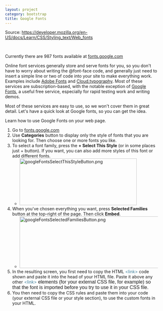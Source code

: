 ```yaml
---
layout: project
category: bootstrap
title: Google Fonts
---
```

<p>Source: <a href="https://developer.mozilla.org/en-US/docs/Learn/CSS/Styling_text/Web_fonts">https://developer.mozilla.org/en-US/docs/Learn/CSS/Styling_text/Web_fonts</a></p>
<p class="intro"> </p>
<p>Currently there are<span> </span><span id="spancount2">987</span><span> </span>fonts available at <a href="http://fonts.google.com">fonts.google.com</a></p>
<p>Online font services generally store and serve fonts for you, so you don't have to worry about writing the<span> </span>@font-face<span> </span>code, and generally just need to insert a simple line or two of code into your site to make everything work. Examples include<span> </span><a class="external" href="https://fonts.adobe.com/">Adobe Fonts</a><span> </span>and<span> </span><a class="external" href="http://www.typography.com/cloud/welcome/">Cloud.typography</a>. Most of these services are subscription-based, with the notable exception of<span> </span><a class="external" href="https://www.google.com/fonts">Google Fonts</a>, a useful free service, especially for rapid testing work and writing demos.</p>
<p>Most of these services are easy to use, so we won't cover them in great detail. Let's have a quick look at Google fonts, so you can get the idea.</p>
<p>Learn how to use Google Fonts on your web page.</p>
<ol>
<li>Go to<span> </span><a href="https://fonts.google.com/">fonts.google.com</a>
</li>
<li>Use <strong>Categories</strong> button to display only the style of fonts that you are looking for. Then choose one or more fonts you like.</li>
<li>To select a font family, press the <strong>+ Select This Style</strong> (or in some places just + button). If you want, you can also add more styles of this font or add different fonts.
<ul>
<li><img src="/wd/materialize/images/googleFontsSelectThisStyleButton.png" alt="googleFontsSelectThisStyleButton.png" width="386" height="154" data-api-endpoint="https://hilliard.instructure.com/api/v1/courses/31582/files/11040481" data-api-returntype="File"></li>
</ul>
</li>
<li>When you've chosen everything you want, press <strong>Selected Families</strong> button at the top-right of the page. Then click <strong>Embed</strong>.
<ul>
<li><img src="/wd/materialize/images/googleFontsSelectedFamiliesButton.png" alt="googleFontsSelectedFamiliesButton.png" width="600" height="170" data-api-endpoint="https://hilliard.instructure.com/api/v1/courses/31582/files/11040476" data-api-returntype="File"></li>
</ul>
</li>
<li>In the resulting screen, you first need to copy the HTML <a style="margin: 0px; padding: 0px; border: 0px; color: #3d7e9a; text-decoration: none;" title='The HTML External Resource Link element (&lt;link&gt;) specifies relationships between the current document and an external resource. This element is most commonly used to link to stylesheets, but is also used to establish site icons (both "favicon" style icons and icons for the home screen and apps on mobile devices) among other things.' href="https://developer.mozilla.org/en-US/docs/Web/HTML/Element/link">&lt;link&gt;</a> code shown and paste it into the head of your HTML file. Paste it above any other<span style="font-family: sans-serif; font-size: 1rem;"> </span><a style="margin: 0px; padding: 0px; border: 0px; color: #3d7e9a; text-decoration: none;" title='The HTML External Resource Link element (&lt;link&gt;) specifies relationships between the current document and an external resource. This element is most commonly used to link to stylesheets, but is also used to establish site icons (both "favicon" style icons and icons for the home screen and apps on mobile devices) among other things.' href="https://developer.mozilla.org/en-US/docs/Web/HTML/Element/link">&lt;link&gt;</a><span style="font-family: sans-serif; font-size: 1rem;"> </span><span style="font-family: sans-serif; font-size: 1rem;">elements (for your external CSS file, for example) so that the font is imported before you try to use it in your CSS file.</span>
</li>
<li>You then need to copy the CSS rules and paste them into your code (your external CSS file or your style section), to use the custom fonts in your HTML.</li>
</ol>
